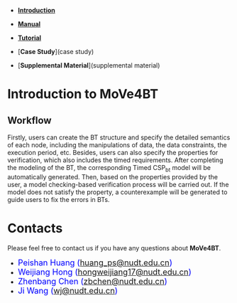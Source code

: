 * [**Introduction**](introduction)

* [**Manual**](manual)

* [**Tutorial**](tutorial)

* [**Case Study**](case study)

* [**Supplemental Material**](supplemental material)

# [](#header-1)**Introduction to MoVe4BT**

## **Workflow**


Firstly, users can create the BT structure and specify the detailed semantics of each node, including the manipulations of data, the data constraints, the execution period, etc. 
Besides, users can also specify the properties for verification, which also includes the timed requirements. 
After completing the modeling of the BT, the corresponding Timed CSP<sub>bt</sub> model will be automatically generated. 
Then, based on the properties provided by the user, a model checking-based verification process  will be carried out. 
If the model does not satisfy the property, a counterexample will be generated to guide users to fix the errors in BTs.
# [](#header-1)**Contacts**

Please feel free to contact us if you have any questions about **MoVe4BT**.

*   <font color="#0000FF" size="4">Peishan Huang (huang_ps@nudt.edu.cn)</font>
*   <font color="#0000FF" size="4"> Weijiang Hong (hongweijiang17@nudt.edu.cn)</font>
*   <font color="#0000FF" size="4"> Zhenbang Chen (zbchen@nudt.edu.cn)</font>
*   <font color="#0000FF" size="4"> Ji Wang (wj@nudt.edu.cn)</font>